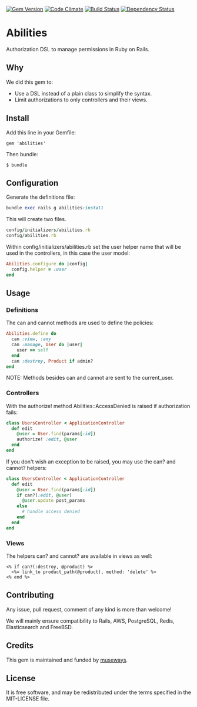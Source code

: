 [![Gem Version](https://badge.fury.io/rb/abilities.svg)](http://badge.fury.io/rb/abilities)
[![Code Climate](https://codeclimate.com/github/museways/abilities/badges/gpa.svg)](https://codeclimate.com/github/museways/abilities)
[![Build Status](https://travis-ci.org/museways/abilities.svg)](https://travis-ci.org/museways/abilities)
[![Dependency Status](https://gemnasium.com/museways/abilities.svg)](https://gemnasium.com/museways/abilities)

# Abilities

Authorization DSL to manage permissions in Ruby on Rails.

## Why

We did this gem to:

- Use a DSL instead of a plain class to simplify the syntax.
- Limit authorizations to only controllers and their views.

## Install

Add this line in your Gemfile:
```
gem 'abilities'
```

Then bundle:
```
$ bundle
```

## Configuration

Generate the definitions file:
```ruby
bundle exec rails g abilities:install
```

This will create two files.

```ruby
config/initializers/abilities.rb
config/abilities.rb
```

Within config/initializers/abilities.rb set the user helper name that will be used in the controllers, in this case the user model: 
```ruby
Abilities.configure do |config|
  config.helper = :user
end
```

## Usage

### Definitions

The can and cannot methods are used to define the policies:
```ruby
Abilities.define do
  can :view, :any
  can :manage, User do |user|
    user == self
  end
  can :destroy, Product if admin?
end
```

NOTE: Methods besides can and cannot are sent to the current_user.

### Controllers

With the authorize! method Abilities::AccessDenied is raised if authorization fails:
```ruby
class UsersController < ApplicationController
  def edit
    @user = User.find(params[:id])
    authorize! :edit, @user
  end
end
```

If you don't wish an exception to be raised, you may use the can? and cannot? helpers:
```ruby
class UsersController < ApplicationController
  def edit
    @user = User.find(params[:id])
    if can?(:edit, @user)
      @user.update post_params
    else
      # handle access denied
    end
  end
end
```

### Views

The helpers can? and cannot? are available in views as well:
```erb
<% if can?(:destroy, @product) %>
  <%= link_to product_path(@product), method: 'delete' %>
<% end %>
```

## Contributing

Any issue, pull request, comment of any kind is more than welcome!

We will mainly ensure compatibility to Rails, AWS, PostgreSQL, Redis, Elasticsearch and FreeBSD.

## Credits

This gem is maintained and funded by [museways](https://github.com/museways).

## License

It is free software, and may be redistributed under the terms specified in the MIT-LICENSE file.

